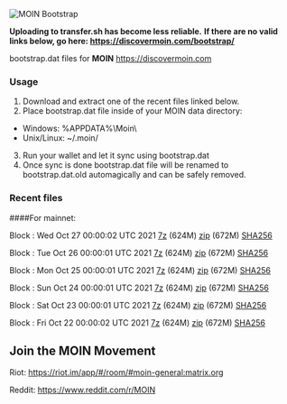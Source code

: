 ![MOIN Bootstrap](https://i.imgur.com/KjM1jMp.jpg)

**Uploading to transfer.sh has become less reliable.**
**If there are no valid links below, go here: https://discovermoin.com/bootstrap/**

bootstrap.dat files for **MOIN** https://discovermoin.com

### Usage

1. Download and extract one of the recent files linked below.
2. Place bootstrap.dat file inside of your MOIN data directory:
 - Windows: %APPDATA%\Moin\
 - Unix/Linux: ~/.moin/
3. Run your wallet and let it sync using bootstrap.dat
4. Once sync is done bootstrap.dat file will be renamed to bootstrap.dat.old automagically and can be safely removed.


### Recent files

####For mainnet:

Block : Wed Oct 27 00:00:02 UTC 2021 [7z](https://transfer.sh/qgFBoc/bootstrap.dat.20211027.7z) (624M) [zip](https://transfer.sh/9nPSdT/bootstrap.dat.20211027.zip) (672M) [SHA256](https://transfer.sh/sBsteD/sha256.txt)

Block : Tue Oct 26 00:00:01 UTC 2021 [7z](https://transfer.sh/hI298B/bootstrap.dat.20211026.7z) (624M) [zip](https://transfer.sh/GXGCyY/bootstrap.dat.20211026.zip) (672M) [SHA256](https://transfer.sh/3YbNp6/sha256.txt)

Block : Mon Oct 25 00:00:01 UTC 2021 [7z](https://transfer.sh/ySlNkn/bootstrap.dat.20211025.7z) (624M) [zip](https://transfer.sh/eDhyd9/bootstrap.dat.20211025.zip) (672M) [SHA256](https://transfer.sh/QJ0x9M/sha256.txt)

Block : Sun Oct 24 00:00:01 UTC 2021 [7z](https://transfer.sh/PUMpCm/bootstrap.dat.20211024.7z) (624M) [zip](https://transfer.sh/e02iUT/bootstrap.dat.20211024.zip) (672M) [SHA256](https://transfer.sh/hCyGbc/sha256.txt)

Block : Sat Oct 23 00:00:01 UTC 2021 [7z](https://transfer.sh/kjW485/bootstrap.dat.20211023.7z) (624M) [zip](https://transfer.sh/6IV7wh/bootstrap.dat.20211023.zip) (672M) [SHA256](https://transfer.sh/U8ofs1/sha256.txt)

Block : Fri Oct 22 00:00:02 UTC 2021 [7z](https://transfer.sh/qOYIue/bootstrap.dat.20211022.7z) (624M) [zip](https://transfer.sh/1SsiLN/bootstrap.dat.20211022.zip) (672M) [SHA256](https://transfer.sh/aITiVV/sha256.txt)

## Join the MOIN Movement

Riot: https://riot.im/app/#/room/#moin-general:matrix.org

Reddit: https://www.reddit.com/r/MOIN
